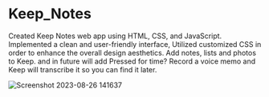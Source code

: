 # Keep_Notes

Created Keep Notes web app using HTML, CSS, and JavaScript. Implemented a clean and user-friendly interface, Utilized customized CSS in order to enhance the overall design aesthetics.
Add notes, lists and photos to Keep. and in future will add Pressed for time? Record a voice memo and Keep will transcribe it so you can find it later.

![Screenshot 2023-08-26 141637](https://github.com/mahsank111/Keep_Notes/assets/97978224/06b722dd-379d-458f-82f3-e4ffa9088454)


